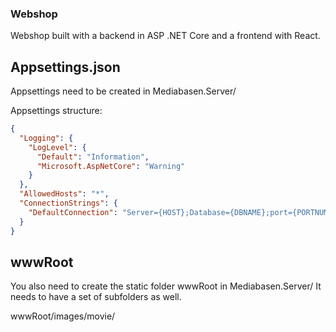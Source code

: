 ### Webshop

Webshop built with a backend in ASP .NET Core and a frontend with React.

## Appsettings.json

Appsettings need to be created in Mediabasen.Server/

Appsettings structure:

```json
{
  "Logging": {
    "LogLevel": {
      "Default": "Information",
      "Microsoft.AspNetCore": "Warning"
    }
  },
  "AllowedHosts": "*",
  "ConnectionStrings": {
    "DefaultConnection": "Server={HOST};Database={DBNAME};port={PORTNUMBER};user={USER};password={PASSWORD}"
  }
}
```

## wwwRoot

You also need to create the static folder wwwRoot in Mediabasen.Server/
It needs to have a set of subfolders as well.

wwwRoot/images/movie/
